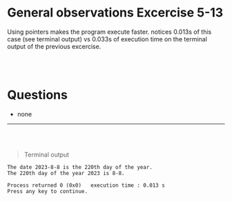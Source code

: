 # General observations Excercise 5-13

Using pointers makes the program execute faster.
notices 0.013s of this case (see terminal output) vs 0.033s of execution time on the terminal output of the previous excercise.

<br> </br>

# Questions

- none

---

<br> </br>

> Terminal output

```
The date 2023-8-8 is the 220th day of the year.
The 220th day of the year 2023 is 8-8.

Process returned 0 (0x0)   execution time : 0.013 s
Press any key to continue.


```

